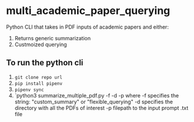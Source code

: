 # multi_academic_paper_querying
Python CLI that takes in PDF inputs of academic papers and either:
1. Returns generic summarization
2. Custmoized querying



## To run the python cli
1. `git clone repo url`
2. `pip install pipenv`
3. `pipenv sync`
4. `python3 summarize_multiple_pdf.py -f -d -p where
-f specifies the string: "custom_summary" or "flexible_querying"
-d specifies the directory with all the PDFs of interest
-p filepath to the input prompt .txt file
